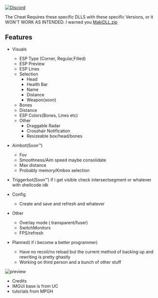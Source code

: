  [![Discord](https://github.com/user-attachments/assets/4417118b-ea28-4527-b553-6016630e2cc7)](https://discordapp.com/users/makimura.dev)

 The Cheat Requires these specific DLLS with these specific Versions, or it WON'T WORK AS INTENDED. I warned you
 [MakiDLL.zip](https://github.com/user-attachments/files/19282841/MakiDLL.zip)

## Features
- Visuals
  - ESP Type (Corner, Regular,Filled)
  - ESP Preview
  - ESP Lines
  - Selection
    - Head
    - Health Bar
    - Name
    - Distance
    - Weapon(soon)
   - Bones
   - Distance
   - ESP Colors(Bones, Lines etc)
   - Other
     - Draggable Radar
     - Crosshair Notification
     - Resizeable box/head/bones

- Aimbot(Soon™)
    - Fov
    - Smoothness/Aim speed maybe consolidate
    - Max distance
    - Probably memory/Kmbox selection
- Triggerbot(Soon™) if i get visible check intersectsegment or whatever with shellcode idk
 - Config
   - Create and save and refresh and whatever
 - Other
   - Overlay mode ( transparent/fuser)
   - SwitchMonitors
   - FPS/refresh
- Planned( if i become a better programmer)
  - Have no recoil/no reload but the current method of backing up and rewriting is pretty ghastly
  - Working on third person and a bunch of other stuff 
    
![preview](https://github.com/user-attachments/assets/2018d25d-3cce-44d8-a061-14bc1792d107)
 


 - Credits
 - IMGUI base is from UC
 - tutorials from MPGH

 
